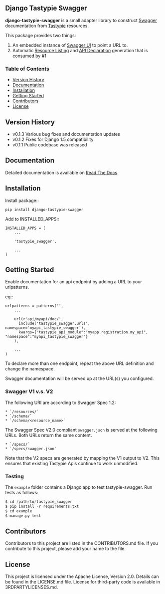 ## Django Tastypie Swagger

**django-tastypie-swagger** is a small adapter library to construct [Swagger](http://swagger.wordnik.com/) documentation from [Tastypie](https://django-tastypie.readthedocs.org) resources.

This package provides two things:

1. An embedded instance of [Swagger UI](https://github.com/wordnik/swagger-ui) to point a URL to.
2. Automatic [Resource Listing](https://github.com/wordnik/swagger-core/wiki/Resource-Listing) and [API Declaration](https://github.com/wordnik/swagger-core/wiki/API-Declaration) generation that is consumed by #1


### Table of Contents
- [Version History](#version-history)
- [Documentation](#documentation)
- [Installation](#installation)
- [Getting Started](#getting-started)
- [Contributors](#contributors)
- [License](#license)


## Version History

- v0.1.3 Various bug fixes and documentation updates
- v0.1.2 Fixes for Django 1.5 compatibility
- v0.1.1 Public codebase was released


## Documentation

Detailed documentation is available on [Read The Docs](http://django-tastypie-swagger.readthedocs.org/en/latest/).


## Installation

Install package::

    pip install django-tastypie-swagger

Add to INSTALLED_APPS::

    INSTALLED_APPS = [
        ...

        'tastypie_swagger',

        ...
    ]


## Getting Started

Enable documentation for an api endpoint by adding a URL to your urlpatterns.

eg::

  
    urlpatterns = patterns('',
        ...

        url(r'api/myapi/doc/',
          include('tastypie_swagger.urls', namespace='myapi_tastypie_swagger'),
          kwargs={"tastypie_api_module":"myapp.registration.my_api", "namespace":"myapi_tastypie_swagger"}
        ),

        ...
    )


To declare more than one endpoint, repeat the above URL definition and change the namespace.

Swagger documentation will be served up at the URL(s) you configured.

### Swagger V1 v.s. V2

The following URI are according to Swagger Spec 1.2:

	* `/resources/`
	* `/schema/`
	* `/schema/<resource_name>`
	
The Swagger Spec V2.0 compliant `swagger.json` is served at the following URLs.
Both URLs return the same content. 

	* `/specs/` 
	* `/specs/swagger.json`  

Note that the V2 specs are generated by mapping the V1 output to V2. This 
ensures that existing Tastypie Apis continue to work unmodified. 

### Testing

The `example` folder contains a Django app to test tastypie-swagger. Run tests
as follows:

```python
$ cd /path/to/tastypie_swagger
$ pip install -r requirements.txt
$ cd example
$ manage.py test
``` 

## Contributors

Contributors to this project are listed in the CONTRIBUTORS.md file. If you contribute to this project, please add your name to the file.


## License

This project is licensed under the Apache License, Version 2.0. Details can be found in the LICENSE.md file. License for third-party code is available in 3RDPARTYLICENSES.md.
